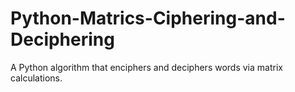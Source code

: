 # Python-Matrics-Ciphering-and-Deciphering
 A Python algorithm that enciphers and deciphers words via matrix calculations.
